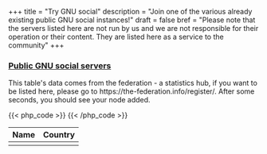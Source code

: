 +++
title = "Try GNU social"
description = "Join one of the various already existing public GNU social instances!"
draft = false
bref = "Please note that the servers listed here are not run by us and we are not responsible for their operation or their content. They are listed here as a service to the community"
+++

<h3 class="section-head" id="h-basic-template"><a href="#h-basic-template">Public GNU social servers</a></h3>
  <p>This table's data comes from the federation - a statistics hub, if you want to be listed here, please go to https://the-federation.info/register/. After some seconds, you should see your node added.</p>
  <table class="striped">
    <thead>
      <tr>
        <th>Name</th>
        <th>Country</th>
      </tr>
    </thead>
    <tbody>
    {{< php_code >}}
        <?php
        $query = urlencode('
        {
          nodes(platform: "gnusocial") {
            openSignups
            name
            host
            countryCode
          }
        }
        ');
        $query_result = json_decode(file_get_contents("https://the-federation.info/graphql?query={$query}"), true);
        $query_result = $query_result['data']['nodes'];
        // Filter out instances with closed signups
        $nodes = array_filter($query_result, function ($node) {
            return $node['openSignups'];
        });
        // garbage collect
        unset($query_result);
        ?>
        <?php foreach ($nodes as $node): ?>
        <tr>
            <td>
                <a href="https://<?php echo $node['host']; ?>"><?php echo $node['name']; ?></a>
            </td>
            <td>
                <?php echo $node['countryCode']; ?>
            </td>
        </tr>
        <?php endforeach; ?>
    {{< /php_code >}}
    </tbody>
  </table>
